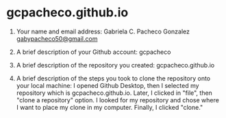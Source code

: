 # gcpacheco.github.io

1.	Your name and email address:
    Gabriela C. Pacheco Gonzalez
    gabypacheco50@gmail.com

2.	A brief description of your Github account:
    gcpacheco

3.	A brief description of the repository you created:
    gcpacheco.github.io

4.	A brief description of the steps you took to clone the repository onto your local machine:
    I opened Github Desktop, then I selected my repository which is gcpacheco.github.io. 
    Later, I clicked in "file", then "clone a repository" option. I looked for my repository 
    and chose where I want to place my clone in my computer. Finally, I clicked "clone."

